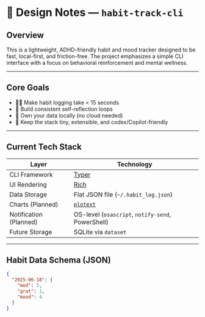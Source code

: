 # 🧠 Design Notes — `habit-track-cli`

## Overview

This is a lightweight, ADHD-friendly habit and mood tracker designed to be fast, local-first, and friction-free. The project emphasizes a simple CLI interface with a focus on behavioral reinforcement and mental wellness.

---

## Core Goals

- 🧘‍♂️ Make habit logging take < 15 seconds
- 🧠 Build consistent self-reflection loops
- 💾 Own your data locally (no cloud needed)
- 🧰 Keep the stack tiny, extensible, and codex/Copilot-friendly

---

## Current Tech Stack

| Layer | Technology |
|-------|------------|
| CLI Framework | [Typer](https://typer.tiangolo.com/) |
| UI Rendering | [Rich](https://rich.readthedocs.io/) |
| Data Storage | Flat JSON file (`~/.habit_log.json`) |
| Charts (Planned) | [`plotext`](https://github.com/piccolomo/plotext) |
| Notification (Planned) | OS-level (`osascript`, `notify-send`, PowerShell) |
| Future Storage | SQLite via `dataset` |

---

## Habit Data Schema (JSON)

```json
{
  "2025-06-18": {
    "med": 5,
    "grat": 1,
    "mood": 4
  }
}
